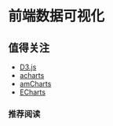 # 前端数据可视化

## 值得关注

- [D3.js](http://d3js.org/)
- [acharts](https://github.com/acharts/acharts)
- [amCharts](http://www.amcharts.com/)
- [ECharts](http://echarts.baidu.com/)

### 推荐阅读

